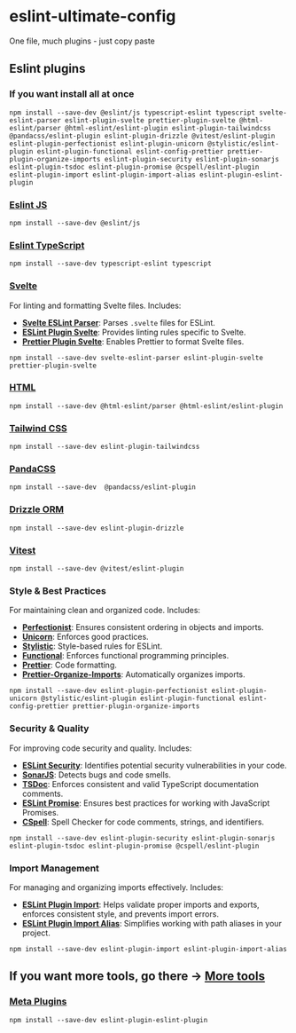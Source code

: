 # eslint-ultimate-config
One file, much plugins - just copy paste

## Eslint plugins

### If you want install all at once
```
npm install --save-dev @eslint/js typescript-eslint typescript svelte-eslint-parser eslint-plugin-svelte prettier-plugin-svelte @html-eslint/parser @html-eslint/eslint-plugin eslint-plugin-tailwindcss @pandacss/eslint-plugin eslint-plugin-drizzle @vitest/eslint-plugin eslint-plugin-perfectionist eslint-plugin-unicorn @stylistic/eslint-plugin eslint-plugin-functional eslint-config-prettier prettier-plugin-organize-imports eslint-plugin-security eslint-plugin-sonarjs eslint-plugin-tsdoc eslint-plugin-promise @cspell/eslint-plugin eslint-plugin-import eslint-plugin-import-alias eslint-plugin-eslint-plugin
```

### [Eslint JS](https://eslint.org/)
```
npm install --save-dev @eslint/js
```

### [Eslint TypeScript](https://typescript-eslint.io/)
```
npm install --save-dev typescript-eslint typescript
```

### [Svelte](https://github.com/sveltejs/eslint-plugin-svelte)
For linting and formatting Svelte files. Includes:
- **[Svelte ESLint Parser](https://github.com/sveltejs/svelte-eslint-parser)**: Parses `.svelte` files for ESLint.
- **[ESLint Plugin Svelte](https://github.com/sveltejs/eslint-plugin-svelte)**: Provides linting rules specific to Svelte.
- **[Prettier Plugin Svelte](https://github.com/sveltejs/prettier-plugin-svelte)**: Enables Prettier to format Svelte files.
```
npm install --save-dev svelte-eslint-parser eslint-plugin-svelte prettier-plugin-svelte
```

### [HTML](https://html-eslint.org/)
```
npm install --save-dev @html-eslint/parser @html-eslint/eslint-plugin
```

### [Tailwind CSS](https://www.npmjs.com/package/eslint-plugin-tailwindcss)
```
npm install --save-dev eslint-plugin-tailwindcss
```

### [PandaCSS](https://github.com/chakra-ui/eslint-plugin-panda)
```
npm install --save-dev  @pandacss/eslint-plugin
```

### [Drizzle ORM](https://orm.drizzle.team/docs/eslint-plugin)
```
npm install --save-dev eslint-plugin-drizzle
```

### [Vitest](https://github.com/vitest-dev/eslint-plugin-vitest)
```
npm install --save-dev @vitest/eslint-plugin
```
### Style & Best Practices
For maintaining clean and organized code. Includes:
- **[Perfectionist](https://perfectionist.dev/)**: Ensures consistent ordering in objects and imports.
- **[Unicorn](https://github.com/sindresorhus/eslint-plugin-unicorn)**: Enforces good practices.
- **[Stylistic](https://eslint.style/packages/default)**: Style-based rules for ESLint.
- **[Functional](https://github.com/eslint-functional/eslint-plugin-functional)**: Enforces functional programming principles.
- **[Prettier](https://prettier.io/docs/en/integrating-with-linters.html)**: Code formatting.
- **[Prettier-Organize-Imports](https://github.com/simonhaenisch/prettier-plugin-organize-imports)**: Automatically organizes imports.

```
npm install --save-dev eslint-plugin-perfectionist eslint-plugin-unicorn @stylistic/eslint-plugin eslint-plugin-functional eslint-config-prettier prettier-plugin-organize-imports
```

### Security & Quality
For improving code security and quality. Includes:
- **[ESLint Security](https://github.com/nodesecurity/eslint-plugin-security)**: Identifies potential security vulnerabilities in your code.
- **[SonarJS](https://www.npmjs.com/package/eslint-plugin-sonarjs)**: Detects bugs and code smells.
- **[TSDoc](https://tsdoc.org/pages/packages/eslint-plugin-tsdoc/)**: Enforces consistent and valid TypeScript documentation comments.
- **[ESLint Promise](https://github.com/xjamundx/eslint-plugin-promise)**: Ensures best practices for working with JavaScript Promises.
- **[CSpell](https://github.com/streetsidesoftware/cspell/tree/main/packages/cspell-eslint-plugin)**: Spell Checker for code comments, strings, and identifiers.

```
npm install --save-dev eslint-plugin-security eslint-plugin-sonarjs eslint-plugin-tsdoc eslint-plugin-promise @cspell/eslint-plugin
```

### Import Management
For managing and organizing imports effectively. Includes:
- **[ESLint Plugin Import](https://github.com/import-js/eslint-plugin-import)**: Helps validate proper imports and exports, enforces consistent style, and prevents import errors.
- **[ESLint Plugin Import Alias](https://www.npmjs.com/package/eslint-plugin-import-alias)**: Simplifies working with path aliases in your project.

```
npm install --save-dev eslint-plugin-import eslint-plugin-import-alias
```

## If you want more tools, go there -> [More tools](https://github.com/Lenerystia/JS-TS-ultimate-config-selected-tool)

### [Meta Plugins](https://www.npmjs.com/package/eslint-plugin-eslint-plugin)
```
npm install --save-dev eslint-plugin-eslint-plugin
